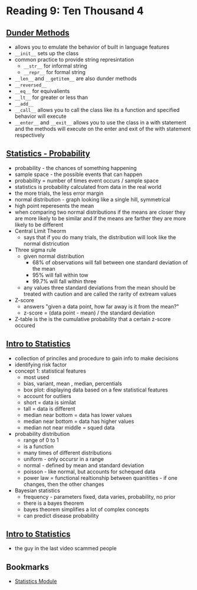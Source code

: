 # Reading 9: Ten Thousand 4

## [Dunder Methods](https://dbader.org/blog/python-dunder-methods)

- allows you to emulate the behavior of built in language features
- `__init__` sets up the class
- common practice to provide string represintation
  - `__str__` for informal string
  - `__repr__` for formal string
-  `__len__` and `__getitem__` are also dunder methods
- `__reversed__`
- `__eq__` for equivalients
- `__lt__` for greater or less than
- `__add__`
- `__call__` allows you to call the class like its a function and specified behavior will execute
- `__enter__` and `__exit__` allows you to use the class in a with statement and the methods will execute on the enter and exit of the with statement respectively

## [Statistics - Probability](https://www.dataquest.io/blog/basic-statistics-in-python-probability/)

- probability - the chances of something happening
- sample space - the possible events that can happen
- probability = number of times event occurs / sample space
- statistics is probability calculated from data in the real world
- the more trials, the less error margin
- normal distribution - graph looking like a single hill, symmetrical
- high point reperesents the mean
- when comparing two normal distributions if the means are closer they are more likely to be similar and if the means are farther they are more likely to be different
- Central Limit Theorm
  - says that if you do many trials, the distribution will look like the normal districution
- Three sigma rule
  - given normal distribution
    - 68% of observations will fall between one standard deviation of the mean
    - 95% will fall within tow
    - 99.7% will fall within three
  - any values three standard deviations from the mean should be treated with caution and are called the rarity of extream values
- Z-score
  - answers "given a data point, how far away is it from the mean?"
  - z-score = (data point - mean) / the standard deviation
- Z-table is the is the cumulative probability that a certain z-score occured

## [Intro to Statistics](https://www.youtube.com/watch?v=MdHtK7CWpCQ)

- collection of princiles and procedure to gain info to make decisions
- identifying risk factor
- concept 1: statistical features
  - most used
  - bias, variant, mean , median, percentials
  - box plot: displaying data based on a few statistical features
  - account for outliers
  - short = data is similat
  - tall = data is different
  - median near bottom = data has lower values
  - median near bottom = data has higher values
  - median not near middle = squed data
- probability distribution
  - range of 0 to 1
  - is a function
  - many times of different distributions
  - uniform - only occursr in a range
  - normal - defined by mean and standard deviation
  - poisson - like normal, but accounts for schequed data
  - power law = functional realtionship between quanitities - if one changes, then the other changes
- Bayesian statistics
  - frequency - parameters fixed, data varies, probability, no prior
  - there is a bayes theorem
  - bayes theorem simplifies a lot of complex concepts
  - can predict disease probability

## [Intro to Statistics](https://www.youtube.com/watch?v=MdHtK7CWpCQ)

- the guy in the last video scammed people

## Bookmarks

- [Statistics Module](https://docs.python.org/3/library/statistics.html)